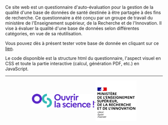 Ce site web est un questionnaire d'auto-évaluation pour la gestion de la qualité d'une base de données de santé destinée à être partagée à des fins de recherche. Ce questionnaire a été conçu par un groupe de travail du ministère de l'Enseignement supérieur, de la Recherche et de l'Innovation. Il vise à évaluer la qualité d'une base de données selon différentes catégories, en vue de sa réutilisation.

Vous pouvez dès à présent tester votre base de donnée en cliquant sur ce [lien](https://rawcdn.githack.com/julie-bl/QualiBDD/67b46d333f79f6c35e15168d228e9d4d91bfc1b0/questionnaire.html).



Le code disponible est la structure html du questionnaire, l'aspect visuel en CSS et toute la partie interactive (calcul, génération PDF, etc.) en JavaScript.

---

<div align="center">
    <a href="https://www.ouvrirlascience.fr/accueil/" target="_blank" rel="noopener">
    <img src="Images/logo_ouvrir_science.png" alt="Logo ouvrir la science" class="photo photo-so" width="200" style="vertical-align: middle;">
  </a>
  <a href="https://www.enseignementsup-recherche.gouv.fr/fr" target="_blank" rel="noopener">
    <img src="Images/logo_MESRI.png" alt="Logo MESRI" class="photo photo-mesri" width="130" style="vertical-align: middle;">
  </a>
</div>
